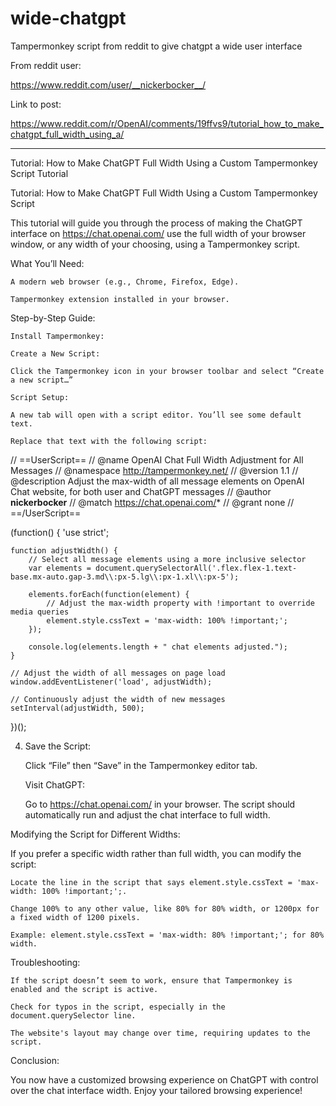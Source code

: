 # wide-chatgpt
Tampermonkey script from reddit to give chatgpt a wide user interface

From reddit user: 

https://www.reddit.com/user/__nickerbocker__/

Link to post: 

https://www.reddit.com/r/OpenAI/comments/19ffvs9/tutorial_how_to_make_chatgpt_full_width_using_a/

----

Tutorial: How to Make ChatGPT Full Width Using a Custom Tampermonkey Script
Tutorial

Tutorial: How to Make ChatGPT Full Width Using a Custom Tampermonkey Script

This tutorial will guide you through the process of making the ChatGPT interface on https://chat.openai.com/ use the full width of your browser window, or any width of your choosing, using a Tampermonkey script.

What You’ll Need:

    A modern web browser (e.g., Chrome, Firefox, Edge).

    Tampermonkey extension installed in your browser.

Step-by-Step Guide:

    Install Tampermonkey:

    Create a New Script:

    Click the Tampermonkey icon in your browser toolbar and select “Create a new script…”

    Script Setup:

    A new tab will open with a script editor. You’ll see some default text.

    Replace that text with the following script:


// ==UserScript==
// @name         OpenAI Chat Full Width Adjustment for All Messages
// @namespace    http://tampermonkey.net/
// @version      1.1
// @description  Adjust the max-width of all message elements on OpenAI Chat website, for both user and ChatGPT messages
// @author       __nickerbocker__
// @match        https://chat.openai.com/*
// @grant        none
// ==/UserScript==

(function() {
    'use strict';

    function adjustWidth() {
        // Select all message elements using a more inclusive selector
        var elements = document.querySelectorAll('.flex.flex-1.text-base.mx-auto.gap-3.md\\:px-5.lg\\:px-1.xl\\:px-5');

        elements.forEach(function(element) {
            // Adjust the max-width property with !important to override media queries
            element.style.cssText = 'max-width: 100% !important;';
        });

        console.log(elements.length + " chat elements adjusted.");
    }

    // Adjust the width of all messages on page load
    window.addEventListener('load', adjustWidth);

    // Continuously adjust the width of new messages
    setInterval(adjustWidth, 500);
})();

4. Save the Script:

    Click “File” then “Save” in the Tampermonkey editor tab.

    Visit ChatGPT:

    Go to https://chat.openai.com/ in your browser. The script should automatically run and adjust the chat interface to full width.

Modifying the Script for Different Widths:

If you prefer a specific width rather than full width, you can modify the script:

    Locate the line in the script that says element.style.cssText = 'max-width: 100% !important;';.

    Change 100% to any other value, like 80% for 80% width, or 1200px for a fixed width of 1200 pixels.

    Example: element.style.cssText = 'max-width: 80% !important;'; for 80% width.

Troubleshooting:

    If the script doesn’t seem to work, ensure that Tampermonkey is enabled and the script is active.

    Check for typos in the script, especially in the document.querySelector line.

    The website's layout may change over time, requiring updates to the script.

Conclusion:

You now have a customized browsing experience on ChatGPT with control over the chat interface width. Enjoy your tailored browsing experience!


